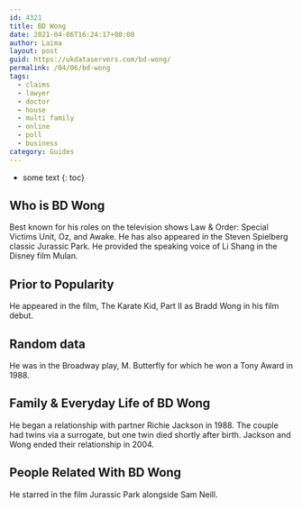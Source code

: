 ```yaml
---
id: 4321
title: BD Wong
date: 2021-04-06T16:24:17+00:00
author: Laima
layout: post
guid: https://ukdataservers.com/bd-wong/
permalink: /04/06/bd-wong
tags:
  - claims
  - lawyer
  - doctor
  - house
  - multi family
  - online
  - poll
  - business
category: Guides
---
```


* some text
{: toc}


## Who is BD Wong
                  
                  
                  
Best known for his roles on the television shows Law & Order: Special Victims Unit, Oz, and Awake. He has also appeared in the Steven Spielberg classic Jurassic Park. He provided the speaking voice of Li Shang in the Disney film Mulan. 
                  
              
            
              
            
                
                
                
## Prior to Popularity
                  
                  
                  
He appeared in the film, The Karate Kid, Part II as Bradd Wong in his film debut.
                  
              
            
              
            
                
                
                
## Random data
                  
                  
                  
He was in the Broadway play, M. Butterfly for which he won a Tony Award in 1988. 
                  
              
            
              
            
                
                
                
## Family & Everyday Life of BD Wong
                  
                  
                  
He began a relationship with partner Richie Jackson in 1988. The couple had twins via a surrogate, but one twin died shortly after birth. Jackson and Wong ended their relationship in 2004. 
                  
              
            
              
            
                
                
                
## People Related With BD Wong
                  
                  
                  
He starred in the film Jurassic Park alongside Sam Neill.
                  
              
            
              
            
                
              
            
              
              
            
            
              
            
          
          
          